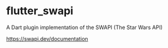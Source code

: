 # flutter_swapi

A Dart plugin implementation of the SWAPI (The Star Wars API)

https://swapi.dev/documentation
